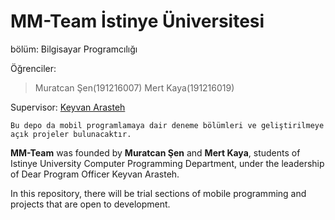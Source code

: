 # MM-Team İstinye Üniversitesi

   bölüm: Bilgisayar Programcılığı 
    
    
   Öğrenciler:
   > Muratcan Şen(191216007)
   > Mert Kaya(191216019) 
    
Supervisor: [Keyvan Arasteh](https://github.com/keyvanarasteh/)

    Bu depo da mobil programlamaya dair deneme bölümleri ve geliştirilmeye açık projeler bulunacaktır.
    
 **MM-Team** was founded by **Muratcan Şen** and **Mert Kaya**, students of Istinye University Computer Programming Department, under the leadership of Dear Program Officer Keyvan Arasteh.

In this repository, there will be trial sections of mobile programming and projects that are open to development.
